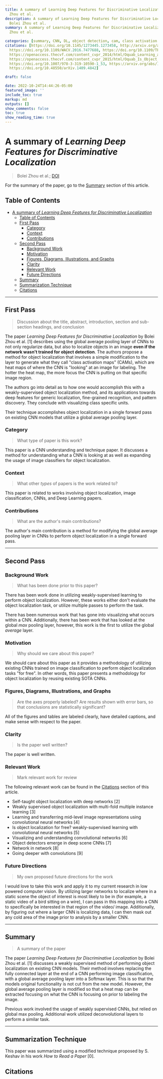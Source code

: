 ```yaml
---
title: A summary of Learning Deep Features for Discriminative Localization by Bolei
  Zhou et al.
description: A summary of Learning Deep Features for Discriminative Localization by
  Bolei Zhou et al.
summary: A summary of Learning Deep Features for Discriminative Localization by Bolei
  Zhou et al.

categories: [summary, CNN, DL, object detection, cam, class activation mapping]
citations: [https://doi.org/10.1145/1273445.1273458, http://arxiv.org/abs/1512.04150,
  https://doi.org/10.1109/WACV.2016.7477688, https://doi.org/10.1109/TPAMI.2016.2535231,
  https://openaccess.thecvf.com/content_cvpr_2014/html/Oquab_Learning_and_Transferring_2014_CVPR_paper.html,
  https://openaccess.thecvf.com/content_cvpr_2015/html/Oquab_Is_Object_Localization_2015_CVPR_paper.html,
  https://doi.org/10.1007/978-3-319-10590-1_53, https://arxiv.org/abs/1412.6856, https://arxiv.org/abs/1312.4400,
  https://doi.org/10.48550/arXiv.1409.4842]

draft: false

date: 2022-10-24T14:44:26-05:00
featured_image: ''
include_toc: true
markup: md
outputs: []
show_comments: false
toc: true
show_reading_time: true
---
```


# A summary of *Learning Deep Features for Discriminative Localization*

> Bolei Zhou et al.; [DOI](http://arxiv.org/abs/1512.04150)

For the summary of the paper, go to the [Summary](#summary) section of this
article.

## Table of Contents

- [A summary of *Learning Deep Features for Discriminative Localization*](#a-summary-of-learning-deep-features-for-discriminative-localization)
  - [Table of Contents](#table-of-contents)
  - [First Pass](#first-pass)
    - [Category](#category)
    - [Context](#context)
    - [Contributions](#contributions)
  - [Second Pass](#second-pass)
    - [Background Work](#background-work)
    - [Motivation](#motivation)
    - [Figures, Diagrams, Illustrations, and Graphs](#figures-diagrams-illustrations-and-graphs)
    - [Clarity](#clarity)
    - [Relevant Work](#relevant-work)
    - [Future Directions](#future-directions)
  - [Summary](#summary)
  - [Summarization Technique](#summarization-technique)
  - [Citations](#citations)

______________________________________________________________________

## First Pass

> Discussion about the title, abstract, introduction, section and sub-section
> headings, and conclusion

The paper *Learning Deep Features for Discriminative Localization* by Bolei Zhou
et al. \[1\] describes using the global average pooling layer of CNNs to not
only regularize data, but also to localize objects in an image **even if the
network wasn't trained for object detection**. The authors propose a method for
object localization that involves a simple modification to the layer to generate
what they call "class activation maps" (CAMs), which are heat maps of where the
CNN is "looking" at an image for labeling. The hotter the heat map, the more
focus the CNN is putting on that specific image region.

The authors go into detail as to how one would accomplish this with a
weakly-supervised object localization method, and its applications towards deep
features for generic localization, fine-grained recognition, and pattern
discovery. They conclude with visualizing class specific units.

Their technique accomplishes object localization in a single forward pass on
existing CNN models that utilize a global average pooling layer.

### Category

> What type of paper is this work?

This paper is a CNN understanding and technique paper. It discusses a method for
understanding what a CNN is looking at as well as expanding the usage of image
classifiers for object localization.

### Context

> What other *types* of papers is the work related to?

This paper is related to works involving object localization, image
classification, CNNs, and Deep Learning papers.

### Contributions

> What are the author's main contributions?

The author's main contribution is a method for modifying the global average
pooling layer in CNNs to perform object localization in a single forward pass.

______________________________________________________________________

## Second Pass

### Background Work

> What has been done prior to this paper?

There has been work done in utilizing weakly-supervised learning to perform
object localization. However, these works either don't evaluate the object
localization task, or utilize multiple passes to perform the task.

There has been numerous work that has gone into visualizing what occurs within a
CNN. Additionally, there has been work that has looked at the global *max*
pooling layer, however, this work is the first to utilize the global *average*
layer.

### Motivation

> Why should we care about this paper?

We should care about this paper as it provides a methodology of utilizing
existing CNNs trained on image classification to perform object localization
tasks "for free". In other words, this paper presents a methodology for object
localization by reusing existing SOTA CNNs.

### Figures, Diagrams, Illustrations, and Graphs

> Are the axes properly labeled? Are results shown with error bars, so that
> conclusions are statistically significant?

All of the figures and tables are labeled clearly, have detailed captions, and
make sense with respect to the paper.

### Clarity

> Is the paper well written?

The paper is well written.

### Relevant Work

> Mark relevant work for review

The following relevant work can be found in the [Citations](#citations) section
of this article.

- Self-taught object localization with deep networks \[2\]
- Weakly supervised object localization with multi-fold multiple instance
  learning \[3\]
- Learning and transferring mid-level image representations using convolutional
  neural networks \[4\]
- Is object localization for free? weakly-supervised learning with convolutional
  neural networks \[5\]
- Visualizing and understanding convolutional networks \[6\]
- Object detectors emerge in deep scene CNNs \[7\]
- Network in network \[8\]
- Going deeper with convolutions \[9\]

### Future Directions

> My own proposed future directions for the work

I would love to take this work and apply it to my current research in low
powered computer vision. By utilizing larger networks to localize where in a
static scene the object of interest is most likely to be in (for example, a
static video of a bird sitting on a wire), I can pass in this mapping into a CNN
to specifically be interested in that region of the video/ image. Additionally,
by figuring out where a larger CNN is localizing data, I can then mask out any
cold area of the image prior to analysis by a smaller CNN.

______________________________________________________________________

## Summary

> A summary of the paper

The paper *Learning Deep Features for Discriminative Localization* by Bolei Zhou
et al. \[1\] discusses a weakly supervised method of performing object
localization on existing CNN models. Their method involves replacing the fully
connected layer at the end of a CNN performing image classification, with a
global average pooling layer into a Softmax layer. This is so that the models
original functionality is not cut from the new model. However, the global
average pooling layer is modified so that a heat map can be extracted focusing
on what the CNN is focusing on prior to labeling the image.

Previous work involved the usage of weakly supervised CNNs, but relied on global
max pooling. Additional work utilized deconvolutional layers to perform a
similar task.

______________________________________________________________________

## Summarization Technique

This paper was summarized using a modified technique proposed by S. Keshav in
his work *How to Read a Paper* \[0\].

## Citations
